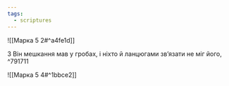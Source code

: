 ```yaml
---
tags:
  - scriptures
---
```


![[Марка 5 2#^a4fe1d]]

3 Він мешкання мав у гробах, і ніхто й ланцюгами зв’язати не міг його, ^791711

![[Марка 5 4#^1bbce2]]